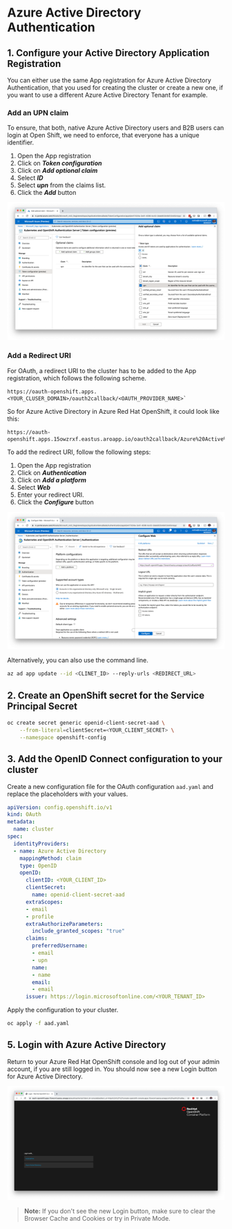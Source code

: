 # Azure Active Directory Authentication

## 1. Configure your Active Directory Application Registration

You can either use the same App registration for Azure Active Directory Authentication, that you used for creating the cluster or create a new one, if you want to use a different Azure Active Directory Tenant for example.

### Add an UPN claim

To ensure, that both, native Azure Active Directory users and B2B users can login at Open Shift, we need to enforce, that everyone has a unique identifier.

1. Open the App registration
1. Click on ***Token configuration***
1. Click on ***Add optional claim***
1. Select ***ID*** 
1. Select ***upn*** from the claims list.
1. Click the ***Add*** button

![](images/aad-add-upn-claim.png)

### Add a Redirect URI

For OAuth, a redirect URI to the cluster has to be added to the App registration, which follows the following scheme.

```
https://oauth-openshift.apps.<YOUR_CLUSER_DOMAIN>/oauth2callback/<OAUTH_PROVIDER_NAME>`
```

So for Azure Active Directory in Azure Red Hat OpenShift, it could look like this:

```
https://oauth-openshift.apps.15owzrxf.eastus.aroapp.io/oauth2callback/Azure%20Active%20Directory`
```

To add the redirect URI, follow the following steps:

1. Open the App registration
1. Click on ***Authentication***
1. Click on ***Add a platform***
1. Select ***Web*** 
1. Enter your redirect URI.
1. Click the ***Configure*** button

![](images/aad-add-redirect-url.png)

Alternatively, you can also use the command line.

```bash
az ad app update --id <CLINET_ID> --reply-urls <REDIRECT_URL>
```

## 2. Create an OpenShift secret for the Service Principal Secret

```bash
oc create secret generic openid-client-secret-aad \
    --from-literal=clientSecret=<YOUR_CLIENT_SECRET> \
    --namespace openshift-config
```

## 3. Add the OpenID Connect configuration to your cluster

Create a new configuration file for the OAuth configuration `aad.yaml` and replace the placeholders with your values.

```yaml
apiVersion: config.openshift.io/v1
kind: OAuth
metadata:
  name: cluster
spec:
  identityProviders:
  - name: Azure Active Directory
    mappingMethod: claim
    type: OpenID
    openID:
      clientID: <YOUR_CLIENT_ID>
      clientSecret: 
        name: openid-client-secret-aad 
      extraScopes: 
      - email
      - profile
      extraAuthorizeParameters: 
        include_granted_scopes: "true"
      claims:
        preferredUsername: 
        - email
        - upn
        name: 
        - name
        email: 
        - email
      issuer: https://login.microsoftonline.com/<YOUR_TENANT_ID>
```

Apply the configuration to your cluster.

```bash
oc apply -f aad.yaml
```

## 5. Login with Azure Active Directory

Return to your Azure Red Hat OpenShift console and log out of your admin account, if you are still logged in. You should now see a new Login button for Azure Active Directory.

![](images/aad-aro-login.png)

> **Note:** If you don't see the new Login button, make sure to clear the Browser Cache and Cookies or try in Private Mode.
